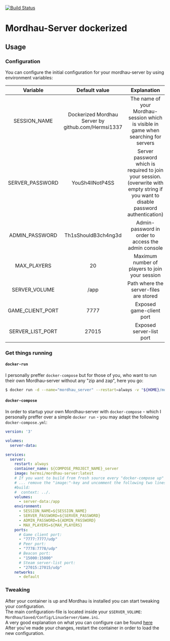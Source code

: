 [![Build Status](https://travis-ci.com/Hermsi1337/docker-mordhau-server.svg?branch=master)](https://travis-ci.com/Hermsi1337/docker-mordhau-server)

# Mordhau-Server dockerized

## Usage
### Configuration
You can configure the initial configuration for your mordhau-server by using environment variables:   


| Variable | Default value | Explanation |
|:-----------------:|:----------------------------------------------:|:------------------------------------------------------------------------------------------------------------------------------------:|
| SESSION_NAME | Dockerized Mordhau Server by github.com/Hermsi1337 | The name of your Mordhau-session which is visible in game when searching for servers |
| SERVER_PASSWORD | YouSh4llNotP4SS | Server password which is required to join your session. (overwrite with empty string if you want to disable password authentication) |
| ADMIN_PASSWORD | Th1sShouldB3ch4ng3d | Admin-password in order to access the admin console |
| MAX_PLAYERS | 20 | Maximum number of players to join your session |
| SERVER_VOLUME | /app | Path where the server-files are stored |
| GAME_CLIENT_PORT | 7777 | Exposed game-client port |
| SERVER_LIST_PORT | 27015 | Exposed server-list port |

### Get things running
#### `docker-run`
I personally preffer `docker-compose` but for those of you, who want to run their own Mordhau-server without any "zip and zap", here you go:
```bash
$ docker run -d --name="mordhau_server" --restart=always -v "${HOME}/mordhau-server:/app" -p 7777:7777 -p 27015:27015 -e SESSION_NAME="Awesome Mordhau is awesome" -e ADMIN_PASSWORD="FooB4r"
```

#### `docker-compose`
In order to startup your own Mordhau-server with `docker-compose` - which I personally preffer over a simple `docker run` - you may adapt the following `docker-compose.yml`:
```yaml
version: '3'

volumes:
  server-data:

services:
  server:
    restart: always
    container_name: ${COMPOSE_PROJECT_NAME}_server
    image: hermsi/mordhau-server:latest
    # If you want to build from fresh source every "docker-compose up" ...
    # ... remove the "image:"-key and uncomment the following two lines:
    #build:
    #  context: ../.
    volumes:
      - server-data:/app
    environment:
      - SESSION_NAME=${SESSION_NAME}
      - SERVER_PASSWORD=${SERVER_PASSWORD}
      - ADMIN_PASSWORD=${ADMIN_PASSWORD}
      - MAX_PLAYERS=${MAX_PLAYERS}
    ports:
      # Game client port:
      - "7777:7777/udp"
      # Peer port:
      - "7778:7778/udp"
      # Beacon port:
      - "15000:15000"
      # Steam server-list port:
      - "27015:27015/udp"
    networks:
      - default
```

### Tweaking
After your container is up and Mordhau is installed you can start tweaking your configuration.   
The main configuration-file is located inside your `$SERVER_VOLUME`: `Mordhau/Saved/Config/LinuxServer/Game.ini`.   
A very good explanation on what you can configure can be found [here](https://mordhau.com/forum/topic/10348/dedicated-server-hosting-guide-linux/#configuring-and-running-the-server)   
After you've made your changes, restart the container in order to load the new configuration.

